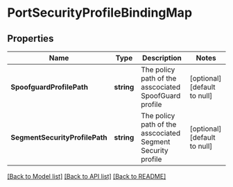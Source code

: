 # PortSecurityProfileBindingMap

## Properties
Name | Type | Description | Notes
------------ | ------------- | ------------- | -------------
**SpoofguardProfilePath** | **string** | The policy path of the asscociated SpoofGuard profile | [optional] [default to null]
**SegmentSecurityProfilePath** | **string** | The policy path of the asscociated Segment Security profile | [optional] [default to null]

[[Back to Model list]](../README.md#documentation-for-models) [[Back to API list]](../README.md#documentation-for-api-endpoints) [[Back to README]](../README.md)


